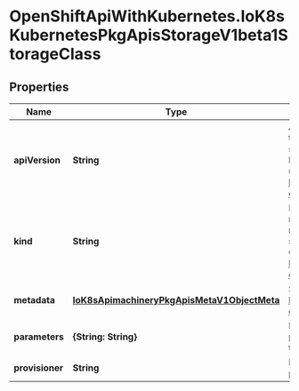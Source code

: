 # OpenShiftApiWithKubernetes.IoK8sKubernetesPkgApisStorageV1beta1StorageClass

## Properties
Name | Type | Description | Notes
------------ | ------------- | ------------- | -------------
**apiVersion** | **String** | APIVersion defines the versioned schema of this representation of an object. Servers should convert recognized schemas to the latest internal value, and may reject unrecognized values. More info: http://releases.k8s.io/HEAD/docs/devel/api-conventions.md#resources | [optional] 
**kind** | **String** | Kind is a string value representing the REST resource this object represents. Servers may infer this from the endpoint the client submits requests to. Cannot be updated. In CamelCase. More info: http://releases.k8s.io/HEAD/docs/devel/api-conventions.md#types-kinds | [optional] 
**metadata** | [**IoK8sApimachineryPkgApisMetaV1ObjectMeta**](IoK8sApimachineryPkgApisMetaV1ObjectMeta.md) | Standard object&#39;s metadata. More info: http://releases.k8s.io/HEAD/docs/devel/api-conventions.md#metadata | [optional] 
**parameters** | **{String: String}** | Parameters holds the parameters for the provisioner that should create volumes of this storage class. | [optional] 
**provisioner** | **String** | Provisioner indicates the type of the provisioner. | 


